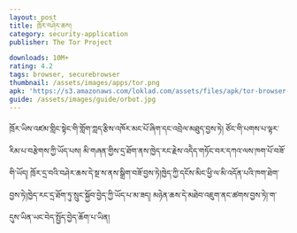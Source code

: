 ```yaml
---
layout: post
title: ཁྲོར་བཤེར་ཆས།
category: security-application
publisher: The Tor Project

downloads: 10M+
rating: 4.2
tags: browser, securebrowser
thumbnail: /assets/images/apps/tor.png
apk: 'https://s3.amazonaws.com/loklad.com/assets/files/apk/tor-browser-11.5-android-aarch64-multi.apk'
guide: /assets/images/guide/orbot.jpg
---
```



ཁྲོར་ཡིས་འཛམ་གླིང་སྟེང་གི་གློག་ཀླད་རྩིས་འཁོར་མང་པོ་ཞིག་དང་འབྲེལ་མཐུད་བྱས་ཏེ། ཙོང་གི་པགས་པ་ལྟར་རིམ་པ་བརྩེགས་ཀྱི་ཡོད་པས། མི་གཞན་གྱིས་དྲ་ཐོག་ནས་ཁྱེད་རང་རྗེས་འདེེད་གཏོང་བར་དཀའ་ལས་ཁག་པོ་བཟོ་གི་ཡོད། ཁྲོར་དྲ་བའི་བཤེར་ཆས་དེ་སྔ་ས་ནས་སྒྲིག་བཟོ་བྱས་ཏེ།ཁྱེད་ཀྱི་དངོས་མིང་ཕྱི་ལ་མི་འདོན་པའི་ཁག་ཐེག་བྱས་ཏེ།ཁྱེད་རང་དྲ་ཐོག་ཏུ་སྲུང་སྐྱོབ་བྱེད་ཀྱི་ཡོད་པ་མ་ཟད། མཉེན་ཆས་དེ་མཐེབ་འཇུག་ནང་ཚགས་བྱས་ཏེ།་ག་དུས་ཡིན་ཡང་བེད་སྤྱོད་བྱེད་ཆོག་པ་ཡིན།